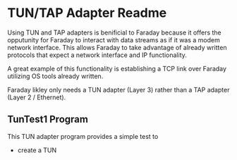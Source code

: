 # TUN/TAP Adapter Readme

Using TUN and TAP adapters is benificial to Faraday because it offers the opputunity for Faraday to interact with data streams as if it was a modem network interface. This allows Faraday to take advantage of already written protocols that expect a network interface and IP functionality.

A great example of this functionality is establishing a TCP link over Faraday utilizing OS tools already written.

Faraday likley only needs a TUN adapter (Layer 3) rather than a TAP adapter (Layer 2 / Ethernet).

## TunTest1 Program

This TUN adapter program provides a simple test to

* create a TUN